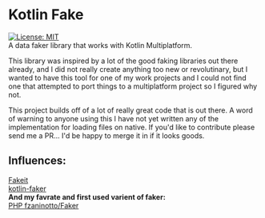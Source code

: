# Kotlin Fake
[![License: MIT](https://img.shields.io/badge/License-MIT-yellow.svg)](https://opensource.org/licenses/MIT)  
A data faker library that works with Kotlin Multiplatform. 

This library was inspired by a lot of the good faking libraries out there already, 
and I did not really create anything too new or revolutinary, but I wanted to have this tool 
for one of my work projects and I could not find one that attempted to port things to a multiplatform project
so I figured why not. 

This project builds off of a lot of really great code that is out there. A word of warning to anyone using this
I have not yet written any of the implementation for loading files on native. If you'd like to contribute please send me 
a PR... I'd be happy to merge it in if it looks goods. 


## Influences: 
[Fakeit](https://github.com/moove-it/fakeit)    
[kotlin-faker](https://github.com/serpro69/kotlin-faker)    
**And my favrate and first used varient of faker:**    
[PHP fzaninotto/Faker](https://github.com/fzaninotto/Faker)  

